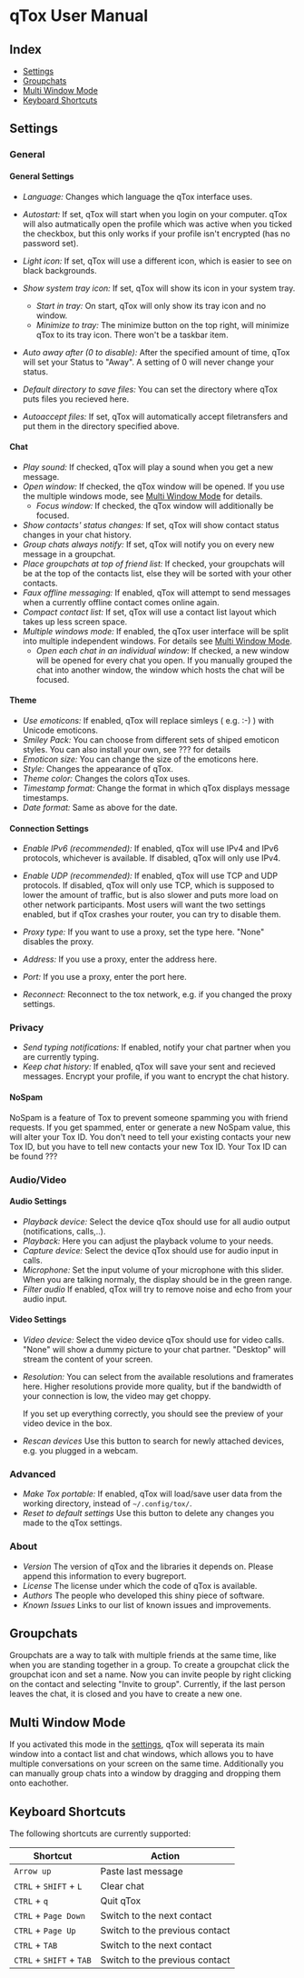 # qTox User Manual
## Index

* [Settings](#settings)
* [Groupchats](#groupchats)
* [Multi Window Mode](#multi-window-mode)
* [Keyboard Shortcuts](#keyboard-shortcuts)

## Settings
### General

#### General Settings
* _Language:_ Changes which language the qTox interface uses.
* _Autostart:_ If set, qTox will start when you login on your computer. qTox will also autmatically open the profile which was active when you ticked the checkbox, but this only works if your profile isn't encrypted (has no password set).
* _Light icon:_ If set, qTox will use a different icon, which is easier to see on black backgrounds.
* _Show system tray icon:_ If set, qTox will show its icon in your system tray.
    * _Start in tray:_ On start, qTox will only show its tray icon and no window.
    * _Minimize to tray:_ The minimize button on the top right, will minimize qTox to its tray icon. There won't be a taskbar item.

* _Auto away after (0 to disable):_ After the specified amount of time, qTox will set your Status to "Away". A setting of 0 will never change your status.
* _Default directory to save files:_ You can set the directory where qTox puts files you recieved here.
* _Autoaccept files:_ If set, qTox will automatically accept filetransfers and put them in the directory specified above.

#### Chat
* _Play sound:_ If checked, qTox will play a sound when you get a new message.
* _Open window:_ If checked, the qTox window will be opened. If you use the multiple windows mode, see [Multi Window Mode](#multi-window-mode) for details.
    * _Focus window:_ If checked, the qTox window will additionally be focused.
* _Show contacts' status changes:_ If set, qTox will show contact status changes in your chat history.
* _Group chats always notify:_ If set, qTox will notify you on every new message in a groupchat.
* _Place groupchats at top of friend list:_ If checked, your groupchats will be at the top of the contacts list, else they will be sorted with your other contacts.
* _Faux offline messaging:_ If enabled, qTox will attempt to send messages when a currently offline contact comes online again.
* _Compact contact list:_ If set, qTox will use a contact list layout which takes up less screen space.
* _Multiple windows mode:_ If enabled, the qTox user interface will be split into multiple independent windows. For details see [Multi Window Mode](#multi-window-mode).
    * _Open each chat in an individual window:_ If checked, a new window will be opened for every chat you open. If you manually grouped the chat into another window, the window which hosts the chat will be focused.

#### Theme
* _Use emoticons:_ If enabled, qTox will replace simleys ( e.g. :-) )  with Unicode emoticons.
* _Smiley Pack:_ You can choose from different sets of shiped emoticon styles. You can also install your own, see ??? for details<!-- TODO: add instructions for adding own smiley packs-->
* _Emoticon size:_ You can change the size of the emoticons here.
* _Style:_ Changes the appearance of qTox.
* _Theme color:_ Changes the colors qTox uses.
* _Timestamp format:_ Change the format in which qTox displays message timestamps.
* _Date format:_ Same as above for the date.

#### Connection Settings
* _Enable IPv6 (recommended):_ If enabled, qTox will use IPv4 and IPv6 protocols, whichever is available. If disabled, qTox will only use IPv4.
* _Enable UDP (recommended):_ If enabled, qTox will use TCP and UDP protocols. If disabled, qTox will only use TCP, which is supposed to lower the amount of traffic, but is also slower and puts more load on other network participants.
Most users will want the two settings enabled, but if qTox crashes your router, you can try to disable them. 

* _Proxy type:_ If you want to use a proxy, set the type here. "None" disables the proxy.
* _Address:_ If you use a proxy, enter the address here.
* _Port:_ If you use a proxy, enter the port here.
* _Reconnect:_ Reconnect to the tox network, e.g. if you changed the proxy settings.

### Privacy

* _Send typing notifications:_ If enabled, notify your chat partner when you are currently typing.
* _Keep chat history:_ If enabled, qTox will save your sent and recieved messages. Encrypt your profile, if you want to encrypt the chat history.

#### NoSpam

NoSpam is a feature of Tox to prevent someone spamming you with friend requests. If you get spammed, enter or generate a new NoSpam value, this will alter your Tox ID. You don't need to tell your existing contacts your new Tox ID, but you have to tell new contacts your new Tox ID. Your Tox ID can be found ??? <!-- TODO: link to page describing your profile-->

### Audio/Video
#### Audio Settings
* _Playback device:_ Select the device qTox should use for all audio output (notifications, calls,..).
* _Playback:_ Here you can adjust the playback volume to your needs.
* _Capture device:_ Select the device qTox should use for audio input in calls.
* _Microphone:_ Set the input volume of your microphone with this slider. When you are talking normaly, the display should be in the green range.
* _Filter audio_ If enabled, qTox will try to remove noise and echo from your audio input.

#### Video Settings
* _Video device:_ Select the video device qTox should use for video calls. "None" will show a dummy picture to your chat partner. "Desktop" will stream the content of your screen.
* _Resolution:_ You can select from the available resolutions and framerates here. Higher resolutions provide more quality, but if the bandwidth of your connection is low, the video may get choppy.

  If you set up everything correctly, you should see the preview of your video device in the box.

* _Rescan devices_ Use this button to search for newly attached devices, e.g. you plugged in a webcam.

### Advanced
* _Make Tox portable:_ If enabled, qTox will load/save user data from the working directory, instead of ``` ~/.config/tox/ ```.
* _Reset to default settings_ Use this button to delete any changes you made to the qTox settings.

### About
* _Version_ The version of qTox and the libraries it depends on. Please append this information to every bugreport.
* _License_ The license under which the code of qTox is available.
* _Authors_ The people who developed this shiny piece of software.
* _Known Issues_ Links to our list of known issues and improvements.

## Groupchats

Groupchats are a way to talk with multiple friends at the same time, like when you are standing together in a group. To create a groupchat click the groupchat icon <!-- TODO: add icon here --> and set a name. Now you can invite people by right clicking on the contact and selecting "Invite to group". Currently, if the last person leaves the chat, it is closed and you have to create a new one. <!-- TODO: add doc about audio/video/filetransfer support-->

## Multi Window Mode

If you activated this mode in the [settings](#settings), qTox will seperata its main window into a contact list and chat windows, which allows you to have multiple conversations on your screen on the same time. Additionally you can manually group chats into a window by dragging and dropping them onto eachother.

## Keyboard Shortcuts

The following shortcuts are currently supported:

| Shortcut | Action |
|----------|--------|
| ``Arrow up`` | Paste last message |
| ``CTRL`` + ``SHIFT`` + ``L`` | Clear chat |
| ``CTRL`` + ``q`` | Quit qTox |
| `CTRL` + `Page Down` | Switch to the next contact |
| `CTRL` + `Page Up` | Switch to the previous contact|
| `CTRL` + `TAB` | Switch to the next contact |
| `CTRL` + `SHIFT` + `TAB` | Switch to the previous contact|
